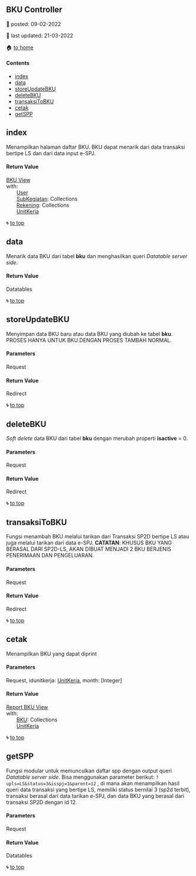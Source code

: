 ## BKU Controller

:date: posted\: 09-02-2022

:memo: last updated\: 21-03-2022

:house: [to home](https://github.com/ivan17051/blud/blob/master/README.md)

#### Contents

- [index](#index)
- [data](#data)
- [storeUpdateBKU](#storeupdatebku)
- [deleteBKU](#deletebku)
- [transaksiToBKU](#transaksitobku)
- [cetak](#cetak)
- [getSPP](#getspp)

## index
Menampilkan halaman daftar BKU. BKU dapat menarik dari data transaksi bertipe LS dan dari data input e-SPJ. 

#### Return Value
[BKU View](https://github.com/ivan17051/blud/blob/master/resources/views/bku.blade.php)<br>
with:<br>
&emsp;&emsp;[User](https://github.com/ivan17051/blud/blob/master/app/User.php)<br>
&emsp;&emsp;[SubKegiatan](https://github.com/ivan17051/blud/blob/master/app/SubKegiatan.php): Collections<br>
&emsp;&emsp;[Rekening](https://github.com/ivan17051/blud/blob/master/app/Rekening.php): Collections<br>
&emsp;&emsp;[UnitKerja](https://github.com/ivan17051/blud/blob/master/app/UnitKerja.php)<br>

:cyclone: [to top](#contents)

## data
Menarik data BKU dari tabel **bku** dan menghasilkan queri _Datatable server side_.

#### Return Value
Datatables

:cyclone: [to top](#contents)

## storeUpdateBKU
Menyimpan data BKU baru atau data BKU yang diubah ke tabel **bku**. PROSES HANYA UNTUK BKU DENGAN PROSES TAMBAH NORMAL.

#### Parameters
Request

#### Return Value
Redirect

:cyclone: [to top](#contents)

## deleteBKU
_Soft delete_ data BKU dari tabel **bku** dengan merubah properti **isactive** = 0.

#### Parameters
Request

#### Return Value
Redirect

:cyclone: [to top](#contents)

## transaksiToBKU
Fungsi menambah BKU melalui tarikan dari Transaksi SP2D bertipe LS atau juga melalui tarikan dari data e-SPJ. **CATATAN**: KHUSUS BKU YANG BERASAL DARI SP2D-LS, AKAN DIBUAT MENJADI 2 BKU BERJENIS PENERIMAAN DAN PENGELUARAN.

#### Parameters
Request

#### Return Value
Redirect

:cyclone: [to top](#contents)

## cetak
Menampilkan BKU yang dapat diprint

#### Parameters
Request, idunitkerja: [UnitKerja](https://github.com/ivan17051/blud/blob/master/app/UnitKerja.php), month: [Integer]

#### Return Value
[Report BKU View](https://github.com/ivan17051/blud/blob/master/resources/views/report/bku.blade.php)<br>
with:<br>
&emsp;&emsp;[BKU](https://github.com/ivan17051/blud/blob/master/app/BKU.php): Collections<br>
&emsp;&emsp;[UnitKerja](https://github.com/ivan17051/blud/blob/master/app/UnitKerja.php)<br>

:cyclone: [to top](#contents)

## getSPP
Fungsi modular untuk memunculkan daftar spp dengan output queri _Datatable server side_. Bisa menggunakan parameter berikut:
`?upls=LS&status=3&isspj=1&parent=12` , di mana akan menampilkan hasil queri data transaksi yang bertipe LS, memiliki status bernilai 3 (sp2d terbit), transaksi berasal dari data tarikan e-SPJ, dan data BKU yang berasal dari transaksi SP2D dengan id 12.

#### Parameters
Request

#### Return Value
Datatables

:cyclone: [to top](#contents)
